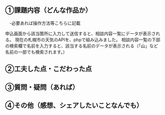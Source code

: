 ## ①課題内容（どんな作品か）
　-必要あれば操作方法等こちらに記載

申込画面から該当箇所に入力して送信すると、相談内容一覧にデータが表示される。
現在の札幌市の天気のAPIを、phpで組み込みました。
相談内容一覧の下部の検索欄で名前を入力すると、該当する名前のデータが表示される（「山」など名前の一部でも検索されます。）


## ②工夫した点・こだわった点



## ③質問・疑問（あれば）



## ④その他（感想、シェアしたいことなんでも）
